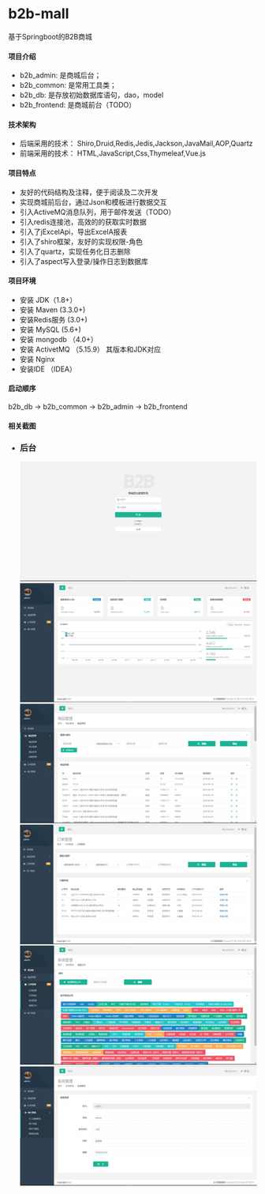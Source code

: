# b2b-mall
基于Springboot的B2B商城

#### 项目介绍

- b2b_admin: 是商城后台；
- b2b_common: 是常用工具类；
- b2b_db: 是存放初始数据库语句，dao，model
- b2b_frontend: 是商城前台（TODO）


#### 技术架构
- 后端采用的技术：   Shiro,Druid,Redis,Jedis,Jackson,JavaMail,AOP,Quartz
- 前端采用的技术：        HTML,JavaScript,Css,Thymeleaf,Vue.js

#### 项目特点
- 友好的代码结构及注释，便于阅读及二次开发
- 实现商城前后台，通过Json和模板进行数据交互
- 引入ActiveMQ消息队列，用于邮件发送（TODO）
- 引入redis连接池，高效的的获取实时数据
- 引入了jExcelApi，导出ExcelA报表
- 引入了shiro框架，友好的实现权限-角色
- 引入了quartz，实现任务化日志删除
- 引入了aspect写入登录/操作日志到数据库
#### 项目环境
- 安装 JDK（1.8+）
- 安装 Maven (3.3.0+)
- 安装Redis服务 (3.0+)
- 安装 MySQL (5.6+)
- 安装 mongodb （4.0+）
- 安装 ActivetMQ （5.15.9） 其版本和JDK对应
- 安装 Nginx
- 安装IDE （IDEA）
#### 启动顺序
b2b_db ->  b2b_common -> b2b_admin -> b2b_frontend 
#### 相关截图

- ### 后台

  ![image text](https://raw.githubusercontent.com/kiwi5691/b2b-mall/master/screenShot/login.png)
  ![image text](https://raw.githubusercontent.com/kiwi5691/b2b-mall/master/screenShot/bashboard.png)
  ![image text](https://raw.githubusercontent.com/kiwi5691/b2b-mall/master/screenShot/shop.png)
  ![image text](https://raw.githubusercontent.com/kiwi5691/b2b-mall/master/screenShot/order.png)
  ![image text](https://raw.githubusercontent.com/kiwi5691/b2b-mall/master/screenShot/kuaidi.png)
  ![image text](https://raw.githubusercontent.com/kiwi5691/b2b-mall/master/screenShot/person.png)

